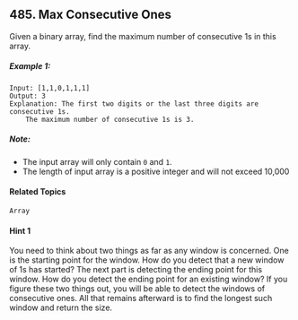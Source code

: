 ## 485. Max Consecutive Ones

Given a binary array, find the maximum number of consecutive 1s in this array.

##### Example 1:

```
Input: [1,1,0,1,1,1]
Output: 3
Explanation: The first two digits or the last three digits are consecutive 1s.
    The maximum number of consecutive 1s is 3.
```

##### Note:

* The input array will only contain `0` and `1`.
* The length of input array is a positive integer and will not exceed 10,000

#### Related Topics

`Array`

#### Hint 1

You need to think about two things as far as any window is concerned. One is the starting point for the window. How do you detect that a new window of 1s has started? The next part is detecting the ending point for this window. How do you detect the ending point for an existing window? If you figure these two things out, you will be able to detect the windows of consecutive ones. All that remains afterward is to find the longest such window and return the size.
